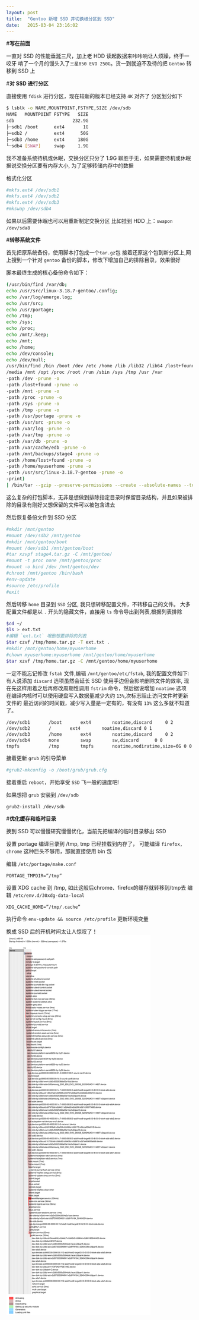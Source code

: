 ```yaml
---
layout: post
title:  "Gentoo 新增 SSD 并切换根分区到 SSD"
date:   2015-03-04 23:16:02
---
```

#**写在前面**

一直对 SSD 的性能垂涎三尺，加上老 HDD 读起数据来咔咔响让人烦躁，终于一咬牙
啃了一个月的馒头入了`三星850 EVO 250G`。货一到就迫不及待的把 `Gentoo` 转移到 SSD 上

#**对 SSD 进行分区**

直接使用 `fdisk` 进行分区，现在较新的版本已经支持 `4K` 对齐了
分区划分如下

```bash
$ lsblk -o NAME,MOUNTPOINT,FSTYPE,SIZE /dev/sdb
NAME   MOUNTPOINT FSTYPE   SIZE
sdb                      232.9G
├─sdb1 /boot      ext4       1G
├─sdb2 /          ext4      50G
├─sdb3 /home      ext4     180G
└─sdb4 [SWAP]     swap     1.9G
```

我不准备系统待机或休眠，交换分区只分了 1.9G 聊胜于无，如果需要待机或休眠据说交换分区要有内存大小,
为了足够转储内存中的数据

格式化分区

```bash
#mkfs.ext4 /dev/sdb1
#mkfs.ext4 /dev/sdb2
#mkfs.ext4 /dev/sdb3
#mkswap /dev/sdb4
```

如果以后需要休眠也可以用重新制定交换分区
比如挂到 HDD 上：`swapon /dev/sda8`

#**转移系统文件**

首先把原系统备份，使用脚本打包成一个`tar.gz`包
接着还原这个包到新分区上,网上搜到一个针对 `gentoo` 备份的脚本，修改下增加自己的排除目录，效果很好


脚本最终生成的核心备份命令如下：

```bash
(/usr/bin/find /var/db;
echo /usr/src/linux-3.18.7-gentoo/.config;
echo /var/log/emerge.log;
echo /usr/src;
echo /usr/portage;
echo /tmp;
echo /sys;
echo /proc;
echo /mnt/.keep;
echo /mnt;
echo /home;
echo /dev/console;
echo /dev/null;
/usr/bin/find /bin /boot /dev /etc /home /lib /lib32 /lib64 /lost+found 
/media /mnt /opt /proc /root /run /sbin /sys /tmp /usr /var
-path /dev -prune -o
-path /lost+found -prune -o
-path /mnt -prune -o
-path /proc -prune -o
-path /sys -prune -o
-path /tmp -prune -o
-path /usr/portage -prune -o
-path /usr/src -prune -o
-path /var/log -prune -o
-path /var/tmp -prune -o
-path /var/db -prune -o
-path /var/cache/edb -prune -o
-path /mnt/backups/stage4 -prune -o
-path /home/lost+found -prune -o
-path /home/myuserhome -prune -o
-path /usr/src/linux-3.18.7-gentoo -prune -o
-print)
| /bin/tar --gzip --preserve-permissions --create --absolute-names --totals --ignore-failed-read -v --file /mnt/backups/stage4/blackbox-stage4-2015.03.06-minimal.tar.gz --no-recursion -T -
```
这么复杂的打包脚本，无非是想做到排除指定目录时保留目录结构，并且如果被排除的目录有刚好又想保留的文件可以被包含进去

然后恢复备份文件到 SSD 分区


```bash
#mkdir /mnt/gentoo
#mount /dev/sdb2 /mnt/gentoo
#mkdir /mnt/gentoo/boot
#mount /dev/sdb1 /mnt/gentoo/boot
#tar xzvpf stage4.tar.gz -C /mnt/gentoo/
#mount -t proc none /mnt/gentoo/proc
#mount -o bind /dev /mnt/gentoo/dev
#chroot /mnt/gentoo /bin/bash
#env-update
#source /etc/profile
#exit
```

然后转移 `home` 目录到 `SSD` 分区, 我只想转移配置文件，不转移自己的文件。
大多配置文件都是以 `.` 开头的隐藏文件，直接用 `ls` 命令导出到列表,根据列表排除

```bash
$cd ~/
$ls > ext.txt
#编辑 `ext.txt` 增删想要排除的列表
$tar czvf /tmp/home.tar.gz -T ext.txt .
#mkdir /mnt/gentoo/home/myuserhome
#chown myuserhome:myuserhome /mnt/gentoo/home/myuserhome
$tar xzvf /tmp/home.tar.gz -C /mnt/gentoo/home/myuserhome
```

一定不能忘记修改 `fstab` 文件,编辑 `/mnt/gentoo/etc/fstab`, 我的配置文件如下:
有人说添加 `discard` 选项虽然会延长 SSD 使用手边但会影响删除文件的效率,
现在先这样用着之后再修改周期性调用 `fstrim` 命令，然后据说增加 `noatime` 选项
在编译内核时可以使用硬盘写入数据量减少大约 `13%`,次标志阻止访问文件时更新文件的
最近访问的时间戳，减少写入量是一定有的，有没有 `13%` 这么多就不知道了。

```
/dev/sdb1		/boot		ext4		noatime,discard		0 2
/dev/sdb2		/		ext4		noatime,discard	0 1
/dev/sdb3		/home		ext4		noatime,discard		0 2 
/dev/sdb4		none		swap		sw,discard		0 0
tmpfs			/tmp		tmpfs		noatime,nodiratime,size=6G 0 0
```

接着更新 `grub` 的引导菜单

```bash
#grub2-mkconfig -o /boot/grub/grub.cfg
```

接着重启 `reboot`，开始享受 `SSD` 飞一般的速度吧!

如果想把 `grub` 安装到 `/dev/sdb` 

```bash
grub2-install /dev/sdb
```

#**优化缓存和临时目录**

换到 SSD 可以慢慢研究慢慢优化，当前先把编译的临时目录移出 SSD

设置 portage 编译目录到 /tmp, tmp 已经挂载到内存了，
可能编译 `firefox, chrome` 这种巨头不够用，那就直接使用 bin 包

编辑 `/etc/portage/make.conf`

```
PORTAGE_TMPDIR=”/tmp”
```

设置 XDG cache 到 /tmp, 如此这般后chrome、firefox的缓存就转移到/tmp去
编辑 `/etc/env.d/30xdg-data-local`

```
XDG_CACHE_HOME=”/tmp/.cache”
```

执行命令 `env-update && source /etc/profile` 更新环境变量

换成 SSD 后的开机时间太让人惊叹了！
![boot][bootplot]

[bootplot]:     /public/img/bootplot.svg
